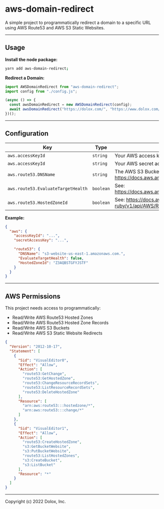 # aws-domain-redirect

A simple project to programmatically redirect a domain to a specific URL using AWS Route53 and AWS S3 Static Websites.

---

## Usage

**Install the node package:**

```bash
yarn add aws-domain-redirect;
```

**Redirect a Domain:**

```javascript
import AWSDomainRedirect from "aws-domain-redirect";
import config from "./config.js";

(async () => {
  const awsDomainRedirect = new AWSDomainRedirect(config);
  await awsDomainRedirect("https://dolox.com/", "https://www.dolox.com/");
})();
```

---

## Configuration

| Key                                | Type      | Description                                                                                                  |
| ---------------------------------- | --------- | ------------------------------------------------------------------------------------------------------------ |
| `aws.accessKeyId`                  | `string`  | Your AWS access key ID.                                                                                      |
| `aws.accessKeyId`                  | `string`  | Your AWS secret access key.                                                                                  |
| `aws.route53.DNSName`              | `string`  | The AWS S3 Bucket DNS Name. See: https://docs.aws.amazon.com/AmazonS3/latest/userguide/WebsiteEndpoints.html |
| `aws.route53.EvaluateTargetHealth` | `boolean` | See: https://docs.aws.amazon.com/Route53/latest/APIReference/API_AliasTarget.html                            |
| `aws.route53.HostedZoneId`         | `boolean` | See: https://docs.aws.amazon.com/sdk-for-ruby/v1/api/AWS/Route53/HostedZone.html                             |

**Example:**

```json
{
  "aws": {
    "accessKeyId": "...",
    "secretAccessKey": "...",

    "route53": {
      "DNSName": "s3-website-us-east-1.amazonaws.com.",
      "EvaluateTargetHealth": false,
      "HostedZoneId": "Z3AQBSTGFYJSTF"
    }
  }
}
```

---

## AWS Permissions

This project needs access to programmatically:

- Read/Write AWS Route53 Hosted Zones
- Read/Write AWS Route53 Hosted Zone Records
- Read/Write AWS S3 Buckets
- Read/Write AWS S3 Static Website Redirects

```json
{
  "Version": "2012-10-17",
  "Statement": [
    {
      "Sid": "VisualEditor0",
      "Effect": "Allow",
      "Action": [
        "route53:GetChange",
        "route53:GetHostedZone",
        "route53:ChangeResourceRecordSets",
        "route53:ListResourceRecordSets",
        "route53:DeleteHostedZone"
      ],
      "Resource": [
        "arn:aws:route53:::hostedzone/*",
        "arn:aws:route53:::change/*"
      ]
    },
    {
      "Sid": "VisualEditor1",
      "Effect": "Allow",
      "Action": [
        "route53:CreateHostedZone",
        "s3:GetBucketWebsite",
        "s3:PutBucketWebsite",
        "route53:ListHostedZones",
        "s3:CreateBucket",
        "s3:ListBucket"
      ],
      "Resource": "*"
    }
  ]
}
```

---

Copyright (c) 2022 Dolox, Inc.
